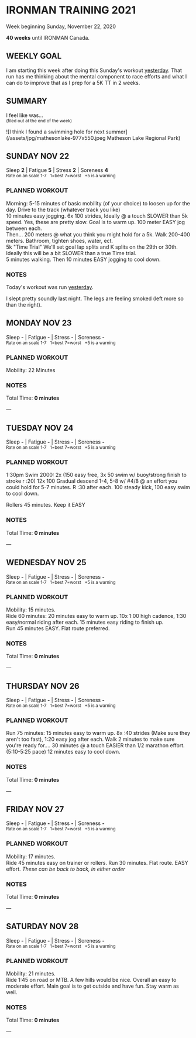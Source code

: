 # IRONMAN TRAINING 2021
Week beginning Sunday, November 22, 2020

**40 weeks** until IRONMAN Canada.

## WEEKLY GOAL
I am starting this week after doing this Sunday's workout [yesterday](ironman2021-41weeksout?sat).  That run has me thinking about the mental component to race efforts and what I can do to improve that as I prep for a 5K TT in 2 weeks.

## SUMMARY
I feel like was...   
<sup>(filed out at the end of the week)</sup>
<!--OVERTRAINING|ON THE EDGE|STAYING CONSISTENT|LAGGING A BIT-->

![I think I found a swimming hole for next summer](/assets/jpg/mathesonlake-977x550.jpeg Matheson Lake Regional Park)

 ## SUNDAY NOV 22
Sleep **2** | Fatigue **5** | Stress **2** | Soreness **4**  
<sup>Rate on an scale 1-7 &nbsp; 1=best 7=worst &nbsp; +5 is a warning</sup>

### PLANNED WORKOUT  
Morning: 5-15 minutes of basic mobility (of your choice) to loosen up for the day. 
Drive to the track (whatever track you like)  
10 minutes easy jogging. 6x 100 strides, Ideally @ a touch SLOWER than 5k speed. Yes, these are pretty slow. Goal is to warm up. 100 meter EASY jog between each.   
Then... 200 meters @ what you think you might hold for a 5k. Walk 200-400 meters. Bathroom, tighten shoes, water, ect.  
5k "Time Trial" We'll set goal lap splits and K splits on the 29th or 30th. Ideally this will be a bit SLOWER than a true Time trial.   
5 minutes walking. Then 10 minutes EASY jogging to cool down. 

### NOTES
Today's workout was run [yesterday](ironman2021-41weeksout?sat).

I slept pretty soundly last night.  The legs are feeling smoked (left more so than the right).

<!---->
## MONDAY NOV 23
Sleep **-** | Fatigue **-** | Stress **-** | Soreness **-**  
<sup>Rate on an scale 1-7 &nbsp; 1=best 7=worst &nbsp; +5 is a warning</sup>

### PLANNED WORKOUT
Mobility: 22 Minutes

### NOTES
Total Time: **0 minutes**

&mdash; 


<!---->
## TUESDAY NOV 24
Sleep **-** | Fatigue **-** | Stress **-** | Soreness **-**  
<sup>Rate on an scale 1-7 &nbsp; 1=best 7=worst &nbsp; +5 is a warning</sup>

### PLANNED WORKOUT
1:30pm Swim 2000: 2x (150 easy free, 3x 50 swim w/ buoy/strong finish to stroke r :20) 12x 100 Gradual descend 1-4, 5-8 w/ #4/8 @ an effort you could hold for 5-7 minutes. R :30 after each. 100 steady kick, 100 easy swim to cool down. 

Rollers 45 minutes. Keep it EASY

### NOTES
Total Time: **0 minutes**

&mdash; 


<!---->
## WEDNESDAY NOV 25
Sleep **-** | Fatigue **-** | Stress **-** | Soreness **-**  
<sup>Rate on an scale 1-7 &nbsp; 1=best 7=worst &nbsp; +5 is a warning</sup>

### PLANNED WORKOUT
Mobility: 15 minutes.  
Ride 60 minutes: 20 minutes easy to warm up. 10x 1:00 high cadence, 1:30 easy/normal riding after each. 15 minutes easy riding to finish up.   
Run 45 minutes EASY. Flat route preferred. 

### NOTES
Total Time: **0 minutes**

&mdash; 


<!---->
## THURSDAY NOV 26
Sleep **-** | Fatigue **-** | Stress **-** | Soreness **-**  
<sup>Rate on an scale 1-7 &nbsp; 1=best 7=worst &nbsp; +5 is a warning</sup>

### PLANNED WORKOUT
Run 75 minutes: 15 minutes easy to warm up. 8x :40 strides (Make sure they aren't too fast), 1:20 easy jog after each. Walk 2 minutes to make sure you're ready for.... 30 minutes @ a touch EASIER than 1/2 marathon effort. (5:10-5:25 pace) 12 minutes easy to cool down.

### NOTES
Total Time: **0 minutes**

&mdash; 


<!---->
## FRIDAY NOV 27
Sleep **-** | Fatigue **-** | Stress **-** | Soreness **-**  
<sup>Rate on an scale 1-7 &nbsp; 1=best 7=worst &nbsp; +5 is a warning</sup>

### PLANNED WORKOUT
Mobility: 17 minutes.   
Ride 45 minutes easy on trainer or rollers. 
Run 30 minutes. Flat route. EASY effort. 
*These can be back to back, in either order*

### NOTES
Total Time: **0 minutes**

&mdash; 


<!---->
## SATURDAY NOV 28
Sleep **-** | Fatigue **-** | Stress **-** | Soreness **-**  
<sup>Rate on an scale 1-7 &nbsp; 1=best 7=worst &nbsp; +5 is a warning</sup>

### PLANNED WORKOUT
Mobility: 21 minutes.    
Ride 1:45 on road or MTB. A few hills would be nice. Overall an easy to moderate effort. Main goal is to get outside and have fun. Stay warm as well.

### NOTES
Total Time: **0 minutes**

&mdash;